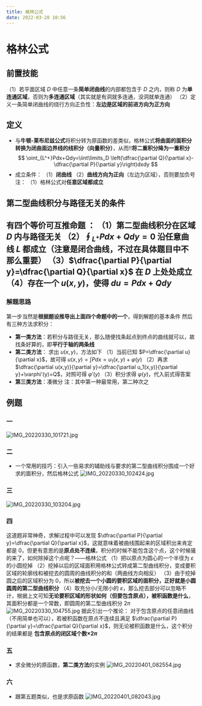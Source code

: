```yaml
---
title: 格林公式
date: 2022-03-28 10:56
---
```

# 格林公式
## 前置技能
（1）若平面区域 $D$ 中任意一条**简单闭曲线**的内部都包含于 $D$ 之内，则称 $D$ 为**单连通区域**，否则为**多连通区域**（其实就是有洞就多连通，没洞就单连通）
（2）定义一条简单闭曲线的绕行方向正负性：**左边是区域的前进方向为正方向**
## 定义
* 与**牛顿-莱布尼兹公式**将积分转为原函数的差类似，格林公式**将曲面的面积分转换为闭曲面边界线的线积分（向量积分）**，从而‼️**将二重积分降为一重积分**
$$
\oint_{L^+}Pdx+Qdy=\iint\limits_D \left(\dfrac{\partial Q}{\partial x}-\dfrac{\partial P}{\partial y}\right)dxdy
$$
* 成立条件：
（1）**闭曲线**
（2）**曲线方向为正向**（左边为区域），否则要加负号
注：
（1）格林公式对**任意区域都成立**
## 第二型曲线积分与路径无关的条件
有四个等价可互推命题 ：
（1）第二型曲线积分在区域 $D$ 内与路径无关
（2）$\oint_{L^+}Pdx+Qdy=0$ 沿任意曲线 $L$ 都成立（注意是闭合曲线，不过在具体题目中不那么重要）
（3）$\dfrac{\partial P}{\partial y}=\dfrac{\partial Q}{\partial x}$ 在 $D$ 上处处成立
（4）存在一个 $u(x,y)$，使得 $du=Pdx+Qdy$
---
### 解题思路
第一步当然是**根据题设推导出上面四个命题中的一个**，得到解题的基本条件
然后有三种方法求积分：
* **第一类方法**：若积分与路径无关，那么随便找条起点到终点的曲线就可以，故找条好算的，即**平行于轴的两条线**
* **第二类方法**：
求出 $u(x,y)$，方法如下
（1）当前已知 $P=\dfrac{\partial u}{\partial x}$，故可得 $u(x,y)=\int Pdx=u_1(x,y)+\varphi(y)$
（2）再求 $\dfrac{\partial u(x,y)}{\partial y}=\dfrac{\partial u_1(x,y)}{\partial y}+\varphi'(y)=Q$，对照可得 $\varphi'(y)$
（3）积分求得 $\varphi(y)$，代入前式得答案
* **第三类方法**：凑微分
注：其中第一种最常用，第二种次之
## 例题
### 一
![IMG_20220330_101721.jpg](http://image.tjzfile.xyz/images/2022/03/31/IMG_20220330_101721.jpg)
### 二
* 一个常用的技巧：引入一些易求的辅助线与要求的第二型曲线积分围成一个好求的面积分，然后格林公式
![IMG_20220330_102424.jpg](http://image.tjzfile.xyz/images/2022/03/31/IMG_20220330_102424.jpg)
### 三
![IMG_20220330_103204.jpg](http://image.tjzfile.xyz/images/2022/03/31/IMG_20220330_103204.jpg)
### 四
这道题非常神奇，求解过程中可以发现 $\dfrac{\partial P}{\partial y}=\dfrac{\partial Q}{\partial x}$，这就意味着被曲线围起来的区域积出来肯定都是 0，但更有意思的是**原点处不连续**，积分的时候不能包含这个点，这个时候骚的来了，如何除掉这个点呢？——格林公式
（1）把以原点为圆心的一个半径为 $\varepsilon$ 的小圆挖掉
（2）挖掉以后的区域面积用格林公式转成第二型曲线积分，变成要积区域的轮廓线和被挖去的圆周的曲线积分的和（两曲线方向相反）
（3）由于挖掉圆之后的区域积分为 0，所以**被挖去一个小圆的要积区域的面积分，正好就是小圆圆周的第二型曲线积分**
（4）取充分小/无限小的 $\varepsilon$，那么挖去部分可以忽略不计，根据上文可知**无论要积区域的形状如何（但要包含原点），被积函数是什么**，其面积分都是一个常数，即圆周的第二型曲线积分 $2\pi$
![IMG_20220330_104755.jpg](http://image.tjzfile.xyz/images/2022/03/31/IMG_20220330_104755.jpg)
据此引出一个推论：
对于包含原点的任意闭曲线（不用简单也可以），若被积函数在原点不连续且满足 $\dfrac{\partial P}{\partial y}=\dfrac{\partial Q}{\partial x}$，则无论被积函数是什么，这个积分的结果都是 **包含原点的闭区域个数$\times 2\pi$**
### 五
* 求全微分的原函数，**第二类方法**的实例
![IMG_20220401_082554.jpg](http://image.tjzfile.xyz/images/2022/04/06/IMG_20220401_082554.jpg)
### 六
* 跟第五题类似，也是求原函数
![IMG_20220401_082043.jpg](http://image.tjzfile.xyz/images/2022/04/06/IMG_20220401_082043.jpg)